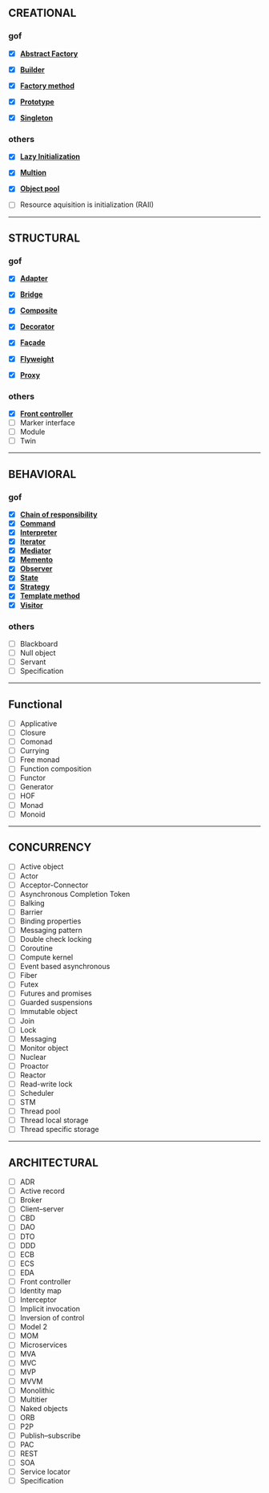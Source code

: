 ## CREATIONAL  


### gof  
- [x] [**Abstract Factory**](https://github.com/fedeghe/javascript-patterns/blob/master/gof/creational/abstract_factory.js)  
- [x] [**Builder**](https://github.com/fedeghe/javascript-patterns/blob/master/gof/creational/builder.js)  
- [x] [**Factory method**](https://github.com/fedeghe/javascript-patterns/blob/master/gof/creational/factory_method.js)  
- [x] [**Prototype**](https://github.com/fedeghe/javascript-patterns/blob/master/gof/creational/prototype.js)  
- [x] [**Singleton**](https://github.com/fedeghe/javascript-patterns/blob/master/gof/creational/singleton.js)


### others  
- [x] [**Lazy Initialization**](https://github.com/fedeghe/javascript-patterns/blob/master/creational/lazy-initialization.js)  
- [x] [**Multion**](https://github.com/fedeghe/javascript-patterns/blob/master/creational/multiton.js)  
- [x] [**Object pool**](https://github.com/fedeghe/javascript-patterns/blob/master/creational/object-pool.js)  
- [ ] Resource aquisition is initialization (RAII)  


---

## STRUCTURAL

### gof  
- [x] [**Adapter**](https://github.com/fedeghe/javascript-patterns/blob/master/gof/structural/adapter.js)  
- [x] [**Bridge**](https://github.com/fedeghe/javascript-patterns/blob/master/gof/structural/bridge.js)  
- [x] [**Composite**](https://github.com/fedeghe/javascript-patterns/blob/master/gof/structural/composite.js)  
- [x] [**Decorator**](https://github.com/fedeghe/javascript-patterns/blob/master/gof/structural/decorator.js)  
- [x] [**Façade**](https://github.com/fedeghe/javascript-patterns/blob/master/gof/structural/façade.js)  
- [x] [**Flyweight**](https://github.com/fedeghe/javascript-patterns/blob/master/gof/structural/flyweight.js)  
- [x] [**Proxy**](https://github.com/fedeghe/javascript-patterns/blob/master/gof/structural/proxy.js)  


### others  

- [x] [**Front controller**](https://github.com/fedeghe/javascript-patterns/blob/master/structural/front-controller.js)  
- [ ] Marker interface  
- [ ] Module  
- [ ] Twin

---

## BEHAVIORAL 

### gof  

- [x] [**Chain of responsibility**](https://github.com/fedeghe/javascript-patterns/blob/master/gof/behavioral/chain-of-responsibility.js)  
- [x] [**Command**](https://github.com/fedeghe/javascript-patterns/blob/master/gof/behavioral/command.js)  
- [x] [**Interpreter**](https://github.com/fedeghe/javascript-patterns/blob/master/gof/behavioral/interpreter.js)  
- [x] [**Iterator**](https://github.com/fedeghe/javascript-patterns/blob/master/gof/behavioral/iterator.js)  
- [x] [**Mediator**](https://github.com/fedeghe/javascript-patterns/blob/master/gof/behavioral/mediator.js)  
- [x] [**Memento**](https://github.com/fedeghe/javascript-patterns/blob/master/gof/behavioral/memento.js)  
- [x] [**Observer**](https://github.com/fedeghe/javascript-patterns/blob/master/gof/behavioral/observer.js)  
- [x] [**State**](https://github.com/fedeghe/javascript-patterns/blob/master/gof/behavioral/state.js)  
- [x] [**Strategy**](https://github.com/fedeghe/javascript-patterns/blob/master/gof/behavioral/strategy.js)  
- [x] [**Template method**](https://github.com/fedeghe/javascript-patterns/blob/master/gof/behavioral/template-method.js)  
- [x] [**Visitor**](https://github.com/fedeghe/javascript-patterns/blob/master/gof/behavioral/visitor.js)  

### others  

- [ ] Blackboard  
- [ ] Null object
- [ ] Servant  
- [ ] Specification  

---

## Functional
- [ ] Applicative
- [ ] Closure
- [ ] Comonad
- [ ] Currying
- [ ] Free monad
- [ ] Function composition
- [ ] Functor
- [ ] Generator
- [ ] HOF
- [ ] Monad
- [ ] Monoid

---

## CONCURRENCY

- [ ] Active object 
- [ ] Actor 
- [ ] Acceptor-Connector 
- [ ] Asynchronous Completion Token  
- [ ] Balking  
- [ ] Barrier  
- [ ] Binding properties  
- [ ] Messaging pattern  
- [ ] Double check locking  
- [ ] Coroutine  
- [ ] Compute kernel  
- [ ] Event based asynchronous  
- [ ] Fiber
- [ ] Futex
- [ ] Futures and promises
- [ ] Guarded suspensions  
- [ ] Immutable object  
- [ ] Join  
- [ ] Lock  
- [ ] Messaging  
- [ ] Monitor object  
- [ ] Nuclear  
- [ ] Proactor  
- [ ] Reactor  
- [ ] Read-write lock  
- [ ] Scheduler  
- [ ] STM  
- [ ] Thread pool  
- [ ] Thread local storage  
- [ ] Thread specific storage  

---

## ARCHITECTURAL

- [ ] ADR
- [ ] Active record
- [ ] Broker
- [ ] Client–server
- [ ] CBD
- [ ] DAO
- [ ] DTO
- [ ] DDD
- [ ] ECB
- [ ] ECS
- [ ] EDA
- [ ] Front controller
- [ ] Identity map
- [ ] Interceptor
- [ ] Implicit invocation
- [ ] Inversion of control
- [ ] Model 2
- [ ] MOM
- [ ] Microservices
- [ ] MVA
- [ ] MVC
- [ ] MVP
- [ ] MVVM
- [ ] Monolithic
- [ ] Multitier
- [ ] Naked objects
- [ ] ORB
- [ ] P2P
- [ ] Publish–subscribe
- [ ] PAC
- [ ] REST
- [ ] SOA
- [ ] Service locator
- [ ] Specification